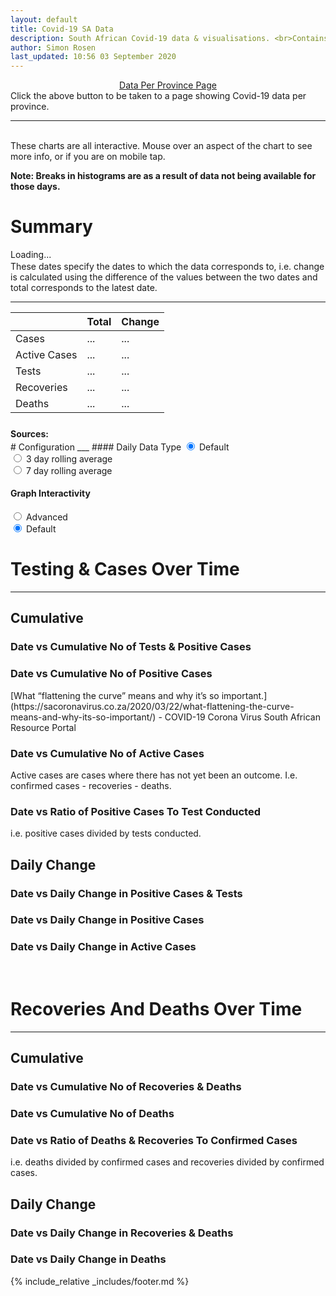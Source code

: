 ```yaml
---
layout: default
title: Covid-19 SA Data
description: South African Covid-19 data & visualisations. <br>Contains data for confirmed cases, tests, recoveries, deaths & active cases.
author: Simon Rosen
last_updated: 10:56 03 September 2020
---
```

<center><a href="/provinces" id="prov_page_btn" class="btn alt_btn_col">Data Per Province Page</a></center> 
Click the above button to be taken to a page showing Covid-19 data per province. 

___

<br>
These charts are all interactive. Mouse over an aspect of the chart to see more info, or if you are on mobile tap.
<br>

**Note: Breaks in histograms are as a result of data not being available for those days.**

# Summary
<div><div id="summary_tbl_interval" class = "date-cell">Loading...</div></div>
<p style="margin-top: 0.1rem;">
These dates specify the dates to which the data corresponds to, i.e. change is calculated using the difference of the 
values between the two dates and total corresponds to the latest date.
</p>

___

<!--| | Total | Change | Interval of Change | Sources | -->
<!--Commit to test GitHub pages deploy-->

<div>
    <table class = "centred">
        <thead>
            <tr class = "header">
                <th></th>
                <th>Total</th>
                <th>Change</th>
            </tr>
        </thead>
        <tbody>
            <tr class="highlight-hover">
                <td class="index">Cases</td>
                <td id = "tot_confirmed_td" class="bold">   ...   </td>
                <td id = "change_confirmed_td" class="bold">   ...   </td>
            </tr>
            <tr class="highlight-hover">
                <td class="index">Active Cases</td>
                <td id = "tot_active_td" class="bold">   ...   </td>
                <td id = "change_active_td" class="bold">   ...   </td>
            </tr>
            <tr class="highlight-hover">
                <td class="index">Tests</td>
                <td id = "tot_tests_td" class="bold">   ...   </td>
                <td id = "change_tests_td" class="bold">   ...   </td>
            </tr>
            <tr class="highlight-hover">
                <td class="index">Recoveries</td>
                <td id = "tot_recoveries_td" class="bold">   ...   </td>
                <td id = "change_recoveries_td" class="bold">   ...   </td>
            </tr>
            <tr class="highlight-hover">
                <td class="index">Deaths</td>
                <td id = "tot_deaths_td" class="bold">   ...   </td>
                <td id = "change_deaths_td" class="bold">   ...   </td>
            </tr>
        </tbody>
    </table>
</div>
<div style="padding-top: 0.6rem; padding-bottom: 0.1rem;"><strong>Sources:</strong> <div class="inline-div" id="summary_tbl_sources"></div></div>
# Configuration
___
#### Daily Data Type
<input type="radio" id="default_rb" name="daily_data_type" value="default" onchange="dailyDataTypeRBChanged(this);" checked='true'>
<label for="default_rb">Default</label><br>
<input type="radio" id="rol_avg_3_rb" name="daily_data_type" value="rol_avg_3" onchange="dailyDataTypeRBChanged(this);">
<label for="rol_avg_3_rb">3 day rolling average</label><br>
<input type="radio" id="rol_avg_7_rb" name="daily_data_type" value="rol_avg_7" onchange="dailyDataTypeRBChanged(this);">
<label for="rol_avg_7_rb">7 day rolling average</label>

#### Graph Interactivity
<input type="radio" id="interactivity_high_rb" name="interactivity" value="high" onchange="graphInteractivityRBChanged(this);">
<label for="interactivity_high_rb">Advanced</label><br>
<input type="radio" id="interactivity_med_rb" name="interactivity" value="med" onchange="graphInteractivityRBChanged(this);" checked='true'>
<label for="interactivity_med_rb">Default</label><br>
<!--<input type="radio" id="rol_avg_7_rb" name="daily_data_type" value="rol_avg_7" onchange="dailyDataTypeRBChanged(this);">
<label for="rol_avg_7_rb">None</label>-->

# Testing & Cases Over Time
___
## Cumulative
### Date vs Cumulative No of Tests & Positive Cases 
<div class = "line-graph" id = "cumCasesTestsLineGraphDiv"></div>

### Date vs Cumulative No of Positive Cases
<div class = "line-graph" id = "cumCasesLineGraphDiv"></div>
[What “flattening the curve” means and why it’s so important.](https://sacoronavirus.co.za/2020/03/22/what-flattening-the-curve-means-and-why-its-so-important/) - COVID-19 Corona Virus South African Resource Portal

### Date vs Cumulative No of Active Cases
Active cases are cases where there has not yet been an outcome. I.e. confirmed cases - recoveries - deaths.
<div class = "line-graph" id = "cumActiveLineGraphDiv"></div>

### Date vs Ratio of Positive Cases To Test Conducted
i.e. positive cases divided by tests conducted. 
<div class = "line-graph" id = "cumCasesTestsRatioLineGraphDiv"></div>

<!--
##############
 DAILY CHANGE
##############
-->
## Daily Change
### Date vs Daily Change in Positive Cases & Tests
<div class = "line-graph" id = "dailyCasesTestsLineGraphDiv"></div>

### Date vs Daily Change in Positive Cases
<div class = "line-graph" id = "dailyCasesLineGraphDiv"></div>

### Date vs Daily Change in Active Cases
<div class = "line-graph" id = "dailyActiveLineGraphDiv"></div>

<!--
### Date vs No of Tests Per Day
<div class="iframeDiv" align="center">
    <iframe class="lazy" data-src="date_vs_daily_tests.html" scrolling="no" frameborder="0"></iframe>
</div>
Note, the data contained in this figure was obtained by calculating the difference between the daily 'total tested' statistics released by governement. As such this data may not directly correspond to the amount of tests actually conducted each day.
### Date vs No of Positive Cases Per Day Per Province
Note: You can click on provinces in the legend to hide or show them on the graph.
<div class="iframeDiv" align="center">
    <iframe class="lazy" data-src="date_vs_daily_cases_per_province.html" scrolling="no" frameborder="0"></iframe>
</div>
UNK - Unkown -->
<br>

# Recoveries And Deaths Over Time
___
## Cumulative
### Date vs Cumulative No of Recoveries & Deaths
<div class = "line-graph" id = "cumRecoveriesDeathsLineGraphDiv"></div>

### Date vs Cumulative No of Deaths
<div class = "line-graph" id = "cumDeathsLineGraphDiv"></div>

### Date vs Ratio of Deaths & Recoveries To Confirmed Cases
i.e. deaths divided by confirmed cases and recoveries divided by confirmed cases. 
<div class = "line-graph" id = "cumDeathsRecoveriesCasesRatioLineGraphDiv"></div>

## Daily Change
### Date vs Daily Change in Recoveries & Deaths
<!--<div class="iframeDiv" align="center">
    <iframe class="lazy" data-src="daily_deaths_recovered.html" scrolling="no" frameborder="0"></iframe>
</div>-->
<div class = "line-graph" id = "dailyRecoveriesDeathsLineGraphDiv"></div>

### Date vs Daily Change in Deaths
<!--<div class="iframeDiv" align="center">
    <iframe class="lazy" data-src="daily_deaths.html" scrolling="no" frameborder="0"></iframe>
</div>-->
<div class = "line-graph" id = "dailyDeathsLineGraphDiv"></div>

<!--
<br>
**Data last updated: 10:56 03 September 2020**
-->

{% include_relative _includes/footer.md %}

<script src = "js/graphs.js"></script>
<script src = "js/home.js"></script>
